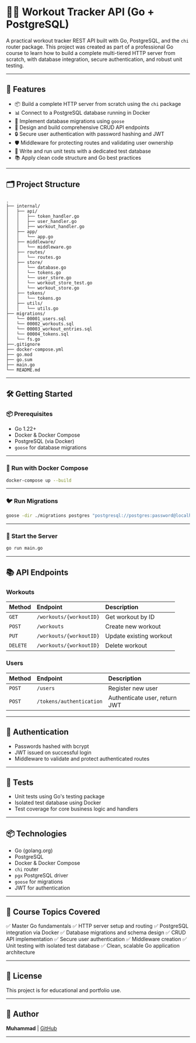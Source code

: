 # 🏋️‍♂️ Workout Tracker API (Go + PostgreSQL)

A practical workout tracker REST API built with Go, PostgreSQL, and the `chi` router package. This project was created as part of a professional Go course to learn how to build a complete multi-tiered HTTP server from scratch, with database integration, secure authentication, and robust unit testing.

---

## 📖 Features

- 📦 Build a complete HTTP server from scratch using the `chi` package
- 📊 Connect to a PostgreSQL database running in Docker
- 🔄 Implement database migrations using `goose`
- 📝 Design and build comprehensive CRUD API endpoints
- 🔒 Secure user authentication with password hashing and JWT
- 🛡️ Middleware for protecting routes and validating user ownership
- 🧪 Write and run unit tests with a dedicated test database
- 📚 Apply clean code structure and Go best practices

---

## 🗂️ Project Structure

```
.
├── internal/
│   ├── api/
│   │   ├── token_handler.go
│   │   ├── user_handler.go
│   │   ├── workout_handler.go
│   ├── app/
│   │   └── app.go
│   ├── middleware/
│   │   └── middleware.go
│   ├── routes/
│   │   └── routes.go
│   ├── store/
│   │   └── database.go
│   │   └── tokens.go
│   │   └── user_store.go
│   │   └── workout_store_test.go
│   │   └── workout_store.go
│   ├── tokens/
│   │   └── tokens.go
│   ├── utils/
│   │   └── utils.go
├── migrations/
│   └── 00001_users.sql
│   └── 00002_workouts.sql
│   └── 00003_workout_entries.sql
│   └── 00004_tokens.sql
│   └── fs.go
├──.gitignore
├── docker-compose.yml
├── go.mod
├── go.sum
├── main.go
└── README.md
```

---

## 🛠️ Getting Started

### 📦 Prerequisites

- Go 1.22+
- Docker & Docker Compose
- PostgreSQL (via Docker)
- `goose` for database migrations

---

### 🐳 Run with Docker Compose

```bash
docker-compose up --build
```

---

### 🐦 Run Migrations

```bash
goose -dir ./migrations postgres "postgresql://postgres:password@localhost:5433/workoutdb?sslmode=disable" up
```

---

### 🚀 Start the Server

```bash
go run main.go
```

---

## 📚 API Endpoints

### Workouts

| Method     | Endpoint                  | Description             |
| :--------- | :------------------------ | :---------------------- |
| `GET`    | `/workouts/{workoutID}` | Get workout by ID       |
| `POST`   | `/workouts`             | Create new workout      |
| `PUT`    | `/workouts/{workoutID}` | Update existing workout |
| `DELETE` | `/workouts/{workoutID}` | Delete workout          |

### Users

| Method   | Endpoint                   | Description                   |
| :------- | :------------------------- | :---------------------------- |
| `POST` | `/users`                 | Register new user             |
| `POST` | `/tokens/authentication` | Authenticate user, return JWT |

---

## 🔐 Authentication

- Passwords hashed with bcrypt
- JWT issued on successful login
- Middleware to validate and protect authenticated routes

---

## 🧪 Tests

- Unit tests using Go's testing package
- Isolated test database using Docker
- Test coverage for core business logic and handlers

---

## 📦 Technologies

- Go (golang.org)
- PostgreSQL
- Docker & Docker Compose
- `chi` router
- `pgx` PostgreSQL driver
- `goose` for migrations
- JWT for authentication

---

## 📖 Course Topics Covered

✅ Master Go fundamentals
✅ HTTP server setup and routing
✅ PostgreSQL integration via Docker
✅ Database migrations and schema design
✅ CRUD API implementation
✅ Secure user authentication
✅ Middleware creation
✅ Unit testing with isolated test database
✅ Clean, scalable Go application architecture

---

## 📃 License

This project is for educational and portfolio use.

---

## 🙌 Author

**Muhammad** | [GitHub](https://github.com/muhammad21236)

---
